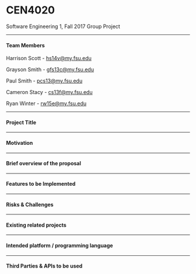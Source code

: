 # CEN4020 #
Software Engineering 1, Fall 2017 Group Project

---
#### Team Members
Harrison Scott - hs14v@my.fsu.edu

Grayson Smith - gfs13c@my.fsu.edu

Paul Smith - pcs13@my.fsu.edu

Cameron Stacy - cs13f@my.fsu.edu

Ryan Winter - rw15e@my.fsu.edu

---
#### Project Title

---
#### Motivation

---
#### Brief overview of the proposal

---
#### Features to be Implemented

---
#### Risks & Challenges

---
#### Existing related projects

---
#### Intended platform / programming language

---
#### Third Parties & APIs to be used
